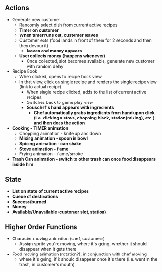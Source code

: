 ## Actions
  * Generate new customer
    * Randomly select dish from current active recipes
    * **Timer on customer**
    * **When timer runs out, customer leaves**
    * Customer eats (food lands in front of them for 2 seconds and then they devour it)
      * **leaves and money appears**
    * **User collects money (happens whenever)**
      * Once collected, slot becomes available, generate new customer with random delay
  * Recipe Book
    * When clicked, opens to recipe book view
    * In that view, click on single recipe and renders the single recipe view (link to actual recipe)
      * When single recipe clicked, adds to the list of current active recipes
      * Switches back to game play view
      * **Souschef's hand appears with ingredients**
        * **Chef automatically grabs ingredients from hand upon click (i.e. clicking a stove, chopping block, station(mixing), etc.) and then does the action**
  * **Cooking - TIMER animation**
    * Chopping animation - knife up and down
    * **Mixing animation - spoon in bowl**
    * **Spicing animation - can shake**
    * **Stove animation - flame**
    * Frying animation - flame/smoke
  * **Trash Can animation - switch to other trash can once food disappears inside him**

## State
   * **List on state of current active recipes**
   * **Queue of destinations**
   * **Success/burned**
   * **Money**
   * **Available/Unavailable (customer slot, station)**

## Higher Order Functions
  * Character moving animation (chef, customers)
    * Assign sprite you're moving, where it's going, whether it should disappear when it gets there
  * Food moving animation (rotation?), in conjunction with chef moving
    * where it's going, if it should disappear once it's there (i.e. went in the trash, in customer's mouth)
